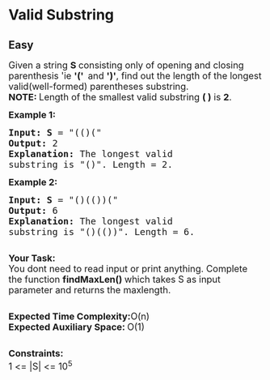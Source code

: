 # Valid Substring
##  Easy 
<div class="problem-statement">
                <p></p><p><span style="font-size:18px">Given a string <strong>S </strong>consisting only of opening and closing parenthesis 'ie <strong>'(' &nbsp;</strong>and <strong>')'</strong>, find out the length of the longest valid(well-formed) parentheses</span><span style="font-size:18px"> substring.</span><br>
<span style="font-size:18px"><strong>NOTE: </strong>Length of&nbsp;the smallest&nbsp;valid substring&nbsp;<strong>( )</strong> is <strong>2</strong>.</span></p>

<p><span style="font-size:18px"><strong>Example 1:</strong></span></p>

<pre><span style="font-size:18px"><strong>Input: S</strong> = "(()(</span><span style="font-size:18px">"
<strong>Output:</strong> 2
<strong>Explanation: </strong>The longest valid 
substring is "()". Length = 2.</span>
</pre>

<p><span style="font-size:18px"><strong>Example 2:</strong></span></p>

<pre><span style="font-size:18px"><strong>Input: S</strong> = "()(())(</span><span style="font-size:18px">"
<strong>Output:</strong> 6
<strong>Explanation: </strong>The longest valid 
substring is "()(())</span><span style="font-size:18px">". Length = 6.</span></pre>

<p><br>
<span style="font-size:18px"><strong>Your Task: &nbsp;</strong><br>
You dont need to read input or print anything. Complete the function <strong>findMaxLen()&nbsp;</strong>which takes S&nbsp;as input parameter and returns the maxlength.</span></p>

<p><br>
<span style="font-size:18px"><strong>Expected Time Complexity:</strong>O(n)<br>
<strong>Expected Auxiliary Space:&nbsp;</strong>O(1)&nbsp; &nbsp;</span></p>

<p><br>
<span style="font-size:18px"><strong>Constraints:</strong><br>
1 &lt;= |S|&nbsp;&lt;= 10<sup>5</sup></span></p>

<p>&nbsp;</p>
 <p></p>
            </div>
